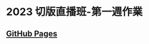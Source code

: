 # 2023 切版直播班-第一週作業

## [GitHub Pages](https://sksak75312.github.io/HexSchool-2023SlicingCamp-Week1/)